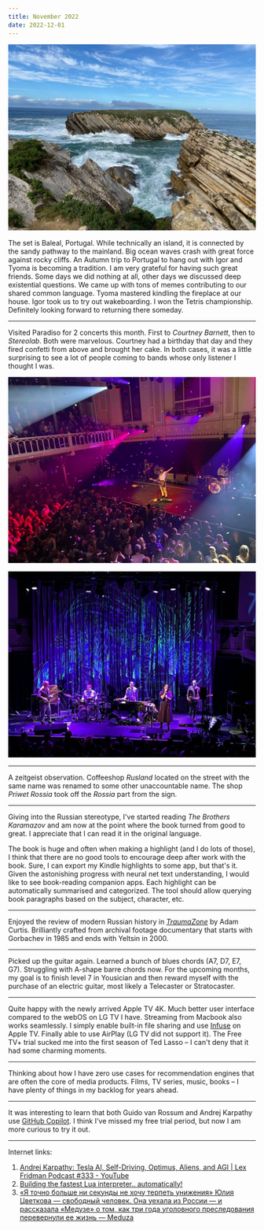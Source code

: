 ```yaml
---
title: November 2022
date: 2022-12-01
---
```


![Baleal](./baleal.jpg)

The set is Baleal, Portugal. While technically an island, it is connected by the sandy pathway to the mainland. Big ocean waves crash with great force against rocky cliffs. An Autumn trip to Portugal to hang out with Igor and Tyoma is becoming a tradition. I am very grateful for having such great friends. Some days we did nothing at all, other days we discussed deep existential questions. We came up with tons of memes contributing to our shared common language. Tyoma mastered kindling the fireplace at our house. Igor took us to try out wakeboarding. I won the Tetris championship. Definitely looking forward to returning there someday.

---

Visited Paradiso for 2 concerts this month. First to _Courtney Barnett_, then to _Stereolab_. Both were marvelous. Courtney had a birthday that day and they fired confetti from above and brought her cake. In both cases, it was a little surprising to see a lot of people coming to bands whose only listener I thought I was.

![Courtney Barnett](./courtney-barnett.jpg)

![Stereolab](./stereolab.jpg)

---

A zeitgeist observation. Coffeeshop _Rusland_ located on the street with the same name was renamed to some other unaccountable name. The shop _Priwet Rossia_ took off the _Rossia_ part from the sign.

---

Giving into the Russian stereotype, I've started reading _The Brothers Karamazov_ and am now at the point where the book turned from good to great. I appreciate that I can read it in the original language.

The book is huge and often when making a highlight (and I do lots of those), I think that there are no good tools to encourage deep after work with the book. Sure, I can export my Kindle highlights to some app, but that's it. Given the astonishing progress with neural net text understanding, I would like to see book-reading companion apps. Each highlight can be automatically summarised and categorized. The tool should allow querying book paragraphs based on the subject, character, etc.

---

Enjoyed the review of modern Russian history in [_TraumaZone_](https://en.wikipedia.org/wiki/Russia_1985–1999:_TraumaZone) by Adam Curtis. Brilliantly crafted from archival footage documentary that starts with Gorbachev in 1985 and ends with Yeltsin in 2000.

---

Picked up the guitar again. Learned a bunch of blues chords (A7, D7, E7, G7). Struggling with A-shape barre chords now. For the upcoming months, my goal is to finish level 7 in Yousician and then reward myself with the purchase of an electric guitar, most likely a Telecaster or Stratocaster.

---

Quite happy with the newly arrived Apple TV 4K. Much better user interface compared to the webOS on LG TV I have. Streaming from Macbook also works seamlessly. I simply enable built-in file sharing and use [Infuse](https://firecore.com) on Apple TV. Finally able to use AirPlay (LG TV did not support it). The Free TV+ trial sucked me into the first season of Ted Lasso – I can't deny that it had some charming moments.

---

Thinking about how I have zero use cases for recommendation engines that are often the core of media products. Films, TV series, music, books – I have plenty of things in my backlog for years ahead.

---

It was interesting to learn that both Guido van Rossum and Andrej Karpathy use [GitHub Copilot](https://github.com/features/copilot). I think I've missed my free trial period, but now I am more curious to try it out.

---

Internet links:

1. [Andrej Karpathy: Tesla AI, Self-Driving, Optimus, Aliens, and AGI | Lex Fridman Podcast #333 - YouTube](https://www.youtube.com/watch?v=cdiD-9MMpb0)
2. [Building the fastest Lua interpreter.. automatically!](https://sillycross.github.io/2022/11/22/2022-11-22/)
3. [«Я точно больше ни секунды не хочу терпеть унижения» Юлия Цветкова — свободный человек. Она уехала из России — и рассказала «Медузе» о том, как три года уголовного преследования перевернули ее жизнь — Meduza](https://meduza.io/feature/2022/11/29/ya-tochno-bolshe-ni-sekundy-ne-hochu-terpet-unizheniya)
